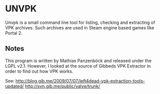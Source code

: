 UNVPK
=====
Unvpk is a small command line tool for listing, checking and extracting of VPK
archives. Such archives are used in Steam engine based games like Portal 2.

Notes
-----
This program is written by Mathias Panzenböck and released under the LGPL v2.1.
However, I looked at the source of Gibbeds VPK Extractor in order to find out
how VPK works.

See:
http://blog.gib.me/2009/07/07/left4dead-vpk-extraction-tools-updated/
http://svn.gib.me/public/valve/trunk/
